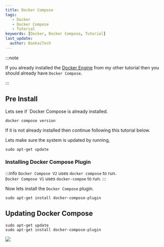```yaml
---
title: Docker Compose
tags:
   - Docker
   - Docker Compose
   - Tutorial
keywords: [Docker, Docker Compose, Tutorial]
last_update:
  author: BankaiTech
---
```

:::note

If you already installed the [Docker Engine](./Docker%20Engine.md) from my other tutorial then you should already have `Docker Compose`.

:::
## Pre Install
Lets see if `Docker Compose is already installed.
```
docker compose version
```
If it is not already installed then continue following this tutorial below.

Lets make sure the system is updated by running,
```
sudo apt-get update
```
### Installing Docker Compose Plugin
:::info
`Docker Compose V2` uses `docker compose` to run.\
`Docker Compose V1` uses `docker-compoe` to run.
:::

Now lets install the `Docker Compose` plugin.
```
sudo apt-get install docker-compose-plugin
```

## Updating Docker Compose
```
sudo apt-get update
sudo apt-get install docker-compose-plugin
```


<a href="https://www.buymeacoffee.com/BankaiTech"><img src="https://img.buymeacoffee.com/button-api/?text=Buy me a beer&emoji=🍺&slug=BankaiTech&button_colour=FFDD00&font_colour=000000&font_family=Cookie&outline_colour=000000&coffee_colour=ffffff" /></a>
